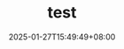 ---
title: "test"
description: ""
date: 2025-01-27T15:49:49+08:00
lastmod: 2025-01-27T15:49:49+08:00
draft: true
---